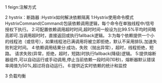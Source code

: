 1 feign:注解方式

2 hystrix：断路器
:Hystrix如何解决依赖隔离
1:Hystrix使用命令模式HystrixCommand(Command)包装依赖调用逻辑，每个命令在单独线程中/信号授权下执行。
2:可配置依赖调用超时时间,超时时间一般设为比99.5%平均时间略高即可.当调用超时时，直接返回或执行fallback逻辑。
3:为每个依赖提供一个小的线程池（或信号），如果线程池已满调用将被立即拒绝，默认不采用排队.加速失败判定时间。
4:依赖调用结果分:成功，失败（抛出异常），超时，线程拒绝，短路。 请求失败(异常，拒绝，超时，短路)时执行fallback(降级)逻辑。
5:提供熔断器组件,可以自动运行或手动调用,停止当前依赖一段时间(10秒)，熔断器默认错误率阈值为50%,超过将自动运行。
6:提供近实时依赖的统计和监控

3 负载均衡 